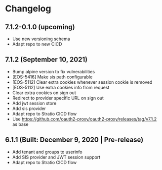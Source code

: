 # Changelog

## 7.1.2-0.1.0 (upcoming)

* Use new versioning schema
* Adapt repo to new CICD

## 7.1.2 (September 10, 2021)

* Bump alpine version to fix vulnerabilities
* [EOS-5416] Make sis path configurable
* [EOS-5112] Clear extra cookies whenever session cookie is removed
* [EOS-5112] Use extra cookies info from request
* Clear extra cookies on sign out
* Redirect to provider specific URL on sign out
* Add jwt session store
* Add sis provider
* Adapt repo to Stratio CICD flow
* Use https://github.com/oauth2-proxy/oauth2-proxy/releases/tag/v7.1.2 as base

## 6.1.1 (Built: December 9, 2020 | Pre-release)

* Add tenant and groups to userinfo
* Add SIS provider and JWT session support
* Adapt repo to Stratio CICD flow 
